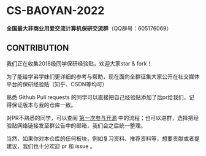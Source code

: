 # CS-BAOYAN-2022
**全国最大非商业用爱交流计算机保研交流群**（QQ群号：605176069）

## CONTRIBUTION

我们正在收集2018级同学保研经验贴，欢迎大家star & fork！

为了能给学弟学妹们更详细的参考与帮助，现在面向全群征集大家公开在社交媒体平台的保研经验贴（知乎、CSDN等均可）

熟悉 Github Pull requests 的同学可以直接把自己经验贴添加了后pr给我们，记得保证版本与我的仓库一致。

对PR不熟悉的同学，可以查阅 [第一次参与开源](https://github.com/firstcontributions/first-contributions/blob/master/translations/README.chs.md) 中的流程；也可以进群，选择把经验贴网络链接发至群公告中的邮箱，我们会之后统一整理。

当然，如果你对本仓库的任何板块，例如复习资料、推荐资料等，想要贡献或者提建议，我们也十分欢迎 pr 和 issue 。
